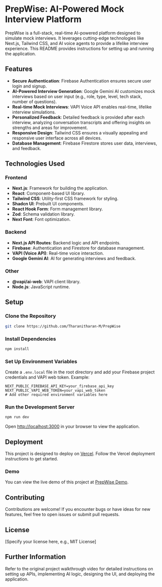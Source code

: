 # PrepWise: AI-Powered Mock Interview Platform

PrepWise is a full-stack, real-time AI-powered platform designed to simulate mock interviews. It leverages cutting-edge technologies like Next.js, Tailwind CSS, and AI voice agents to provide a lifelike interview experience. This README provides instructions for setting up and running the application.

## Features

- **Secure Authentication**: Firebase Authentication ensures secure user login and signup.
- **AI-Powered Interview Generation**: Google Gemini AI customizes mock interviews based on user input (e.g., role, type, level, tech stack, number of questions).
- **Real-time Mock Interviews**: VAPI Voice API enables real-time, lifelike interview simulations.
- **Personalized Feedback**: Detailed feedback is provided after each interview, analyzing conversation transcripts and offering insights on strengths and areas for improvement.
- **Responsive Design**: Tailwind CSS ensures a visually appealing and responsive user interface across all devices.
- **Database Management**: Firebase Firestore stores user data, interviews, and feedback.

## Technologies Used

### Frontend
- **Next.js**: Framework for building the application.
- **React**: Component-based UI library.
- **Tailwind CSS**: Utility-first CSS framework for styling.
- **Shadcn UI**: Prebuilt UI components.
- **React Hook Form**: Form management library.
- **Zod**: Schema validation library.
- **Next Font**: Font optimization.

### Backend
- **Next.js API Routes**: Backend logic and API endpoints.
- **Firebase**: Authentication and Firestore for database management.
- **VAPI (Voice API)**: Real-time voice interaction.
- **Google Gemini AI**: AI for generating interviews and feedback.

### Other
- **@vapi/ai-web**: VAPI client library.
- **Node.js**: JavaScript runtime.

## Setup

### Clone the Repository
```bash
git clone https://github.com/Tharanitharan-M/PrepWise
```

### Install Dependencies
```bash
npm install
```

### Set Up Environment Variables
Create a `.env.local` file in the root directory and add your Firebase project credentials and VAPI web token. Example:
```env
NEXT_PUBLIC_FIREBASE_API_KEY=your_firebase_api_key
NEXT_PUBLIC_VAPI_WEB_TOKEN=your_vapi_web_token
# Add other required environment variables here
```

### Run the Development Server
```bash
npm run dev
```

Open [http://localhost:3000](http://localhost:3000) in your browser to view the application.

## Deployment

This project is designed to deploy on [Vercel](https://vercel.com). Follow the Vercel deployment instructions to get started.

### Demo
You can view the live demo of this project at [PrepWise Demo](https://prep-wise-one-mu.vercel.app/).

## Contributing

Contributions are welcome! If you encounter bugs or have ideas for new features, feel free to open issues or submit pull requests.

## License

[Specify your license here, e.g., MIT License]

## Further Information

Refer to the original project walkthrough video for detailed instructions on setting up APIs, implementing AI logic, designing the UI, and deploying the application.
